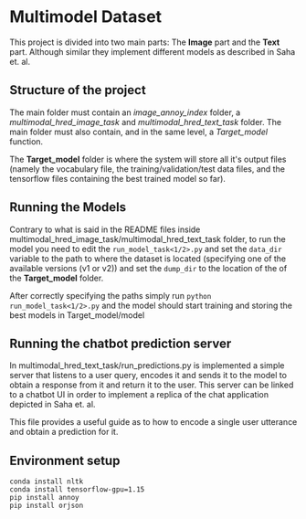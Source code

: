 # Multimodel Dataset

This project is divided into two main parts: The __Image__ part and the __Text__ part. 
Although similar they implement different models as described in Saha et. al.

## Structure of the project

The main folder must contain an _image_annoy_index_ folder, a _multimodal_hred_image_task_ 
and _multimodal_hred_text_task_ folder. The main folder must also contain, and in the same level, a _Target_model_ function.

The __Target_model__ folder is where the system will store all it's output files 
(namely the vocabulary file, the training/validation/test data files, and the tensorflow files containing the best trained model so far).


## Running the Models

Contrary to what is said in the README files inside multimodal_hred_image_task/multimodal_hred_text_task folder, to run the model you need to edit
the `run_model_task<1/2>.py` and set the `data_dir` variable to the path to where the dataset is located (specifying one of the available versions (v1 or v2)) and set the `dump_dir` to the location of the of the __Target_model__ folder.

After correctly specifying the paths simply run `python run_model_task<1/2>.py` and the model should start training and storing the best models in Target_model/model

## Running the chatbot prediction server

In multimodal_hred_text_task/run_predictions.py is implemented a simple server that listens to a user query, encodes it and sends it
to the model to obtain a response from it and return it to the user. This server can be linked to a chatbot UI in order to implement a replica of the chat application depicted in Saha et. al.

This file provides a useful guide as to how to encode a single user utterance and obtain a prediction for it.



## Environment setup
```conda create --name mmd_code python=3.7
conda install nltk
conda install tensorflow-gpu=1.15
pip install annoy
pip install orjson
```
